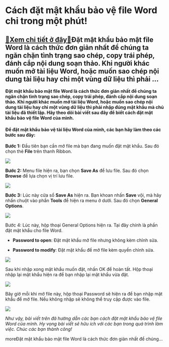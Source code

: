 Cách đặt mật khẩu bảo vệ file Word chỉ trong một phút!
======================================================

[:gift:Xem chi tiết ở đây:gift:](https://hddtvn.com/cach-dat-mat-khau-bao-ve-file-word-chi-trong-mot-phut/)Đặt mật khẩu bảo mật file Word là cách thức đơn giản nhất để chúng ta ngăn chặn tình trạng sao chép, copy trái phép, đánh cắp nội dung soạn thảo. Khi người khác muốn mở tài liệu Word, hoặc muốn sao chép nội dung tài liệu hay chỉ một vùng dữ liệu thì phải …
----------------------------------------------------------------------------------------------------------------------------------------------------------------------------------------------------------------------------------------------------------------

**Đặt mật khẩu bảo mật file Word là cách thức đơn giản nhất để chúng ta ngăn chặn tình trạng sao chép, copy trái phép, đánh cắp nội dung soạn thảo. Khi người khác muốn mở tài liệu Word, hoặc muốn sao chép nội dung tài liệu hay chỉ một vùng dữ liệu thì phải nhập đúng mật khẩu mà chủ tài liệu đã thiết lập. Hãy theo dõi bài viết sau đây để biết cách đặt mật khẩu bảo vệ file Word của mình.**


#### Để đặt mật khẩu bảo vệ tài liệu Word của mình, các bạn hãy làm theo các bước sau đây:


**Bước 1:** Đầu tiên bạn cần mở file mà bạn đang muốn đặt mật khẩu. Sau đó chọn thẻ **File** trên thanh Ribbon.


![](https://hddtvn.com/wp-content/uploads/2021/01/KnVjoxA.png)


**Bước 2:** Menu file hiện ra, bạn chọn **Save As** để lưu file. Sau đó chọn **Browse** để lựa chọn vị trí lưu file.


![](https://hddtvn.com/wp-content/uploads/2021/01/ksTqHKv.png)


**Bước 3:** Lúc này cửa sổ **Save As** hiện ra. Bạn khoan nhấn **Save** vội, mà hãy nhấn chuột vào phần **Tools** để hiện ra menu ở dưới. Sau đó chọn **General Options**.


![](https://hddtvn.com/wp-content/uploads/2021/01/beivqh2.png)


Bước 4: Lúc này, hộp thoại General Options hiện ra. Tại đây chính là phần đặt mật khẩu cho file Word.




* **Password to open**: Đặt mật khẩu mở file nhưng không kèm chỉnh sửa.

* **Password to modify**: Đặt mật khẩu để mở file kèm quyền chỉnh sửa.



![](https://hddtvn.com/wp-content/uploads/2021/01/EBAiVeP.png)


Sau khi nhập xong mật khẩu muốn đặt, nhấn OK để hoàn tất. Hộp thoại nhập lại mật khẩu hiện ra để bạn nhập lại mật khẩu vừa đặt.


![](https://hddtvn.com/wp-content/uploads/2021/01/APqLmwn.png)


Bây giờ mỗi khi mở file này, hộp thoại Password sẽ hiện ra để bạn nhập mật khẩu để mở file. Nếu không nhập sẽ không thể truy cập được vào file.


![](https://hddtvn.com/wp-content/uploads/2021/01/lE7y5kX.png)


*Như vậy, bài viết trên đã hướng dẫn các bạn cách đặt mật khẩu bảo vệ file Word của mình. Hy vọng bài viết sẽ hữu ích với các bạn trong quá trình làm việc. Chúc các bạn thành công!*


moreĐặt mật khẩu bảo mật file Word là cách thức đơn giản nhất để chúng…

